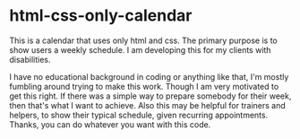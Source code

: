 # html-css-only-calendar
This is a calendar that uses only html and css.  The primary purpose is to show users a weekly schedule.  I am developing this for my clients with disabilities.

I have no educational background in coding or anything like that, I'm mostly fumbling around trying to make this work.  Though I am very motivated to get this right.  If there was a simple way to prepare somebody for their week, then that's what I want to achieve.  Also this may be helpful for trainers and helpers, to show their typical schedule, given recurring appointments.  Thanks, you can do whatever you want with this code. 
